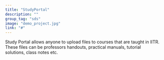 ```yaml
---
title: "StudyPortal"
description: ""
group_tag: "sds"
image: "demo_project.jpg" 
link: "#"
---
```


Study Portal allows anyone to upload files to courses that are taught in IITR. These files can be professors handouts, practical manuals, tutorial solutions, class notes etc.
